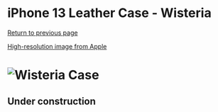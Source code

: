 # iPhone 13 Leather Case - Wisteria

[Return to previous page](/iphone_13)

[High-resolution image from Apple](https://store.storeimages.cdn-apple.com/8756/as-images.apple.com/is//MM163?wid=4500&hei=4500&fmt=png)

# ![Wisteria Case](/everyphone/MM163.png)

## Under construction
